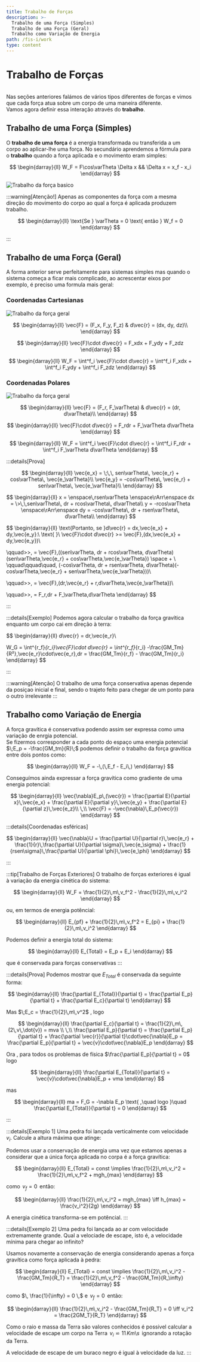 ```yaml
---
title: Trabalho de Forças
description: >-
  Trabalho de uma Força (Simples)
  Trabalho de uma Força (Geral)
  Trabalho como Variação de Energia
path: /fis-i/work
type: content
---
```


# Trabalho de Forças

```toc

```

Nas seções anteriores falámos de vários tipos diferentes de forças e vimos que cada força atua sobre um corpo de uma maneira diferente.  
Vamos agora definir essa interação através do **trabalho**.

## Trabalho de uma Força (Simples)

O **trabalho de uma força** é a energia transformada ou transferida a um corpo ao aplicar-lhe uma força.
No secundário aprendemos a fórmula para o **trabalho** quando a força aplicada e o movimento eram simples:

$$
\begin{darray}{ll}
W_F = F\cos\varTheta \Delta x && \Delta x = x_f - x_i
\end{darray}
$$

![Trabalho da força basico](./assets/0004-work-simple.png#dark=2)

:::warning[Atenção!]
Apenas as componentes da força com a mesma direção do movimento do corpo ao qual a força é aplicada produzem trabalho.

$$
\begin{darray}{ll}
\text{Se } \varTheta = 0 \text{ então } W_f = 0
\end{darray}
$$

:::

## Trabalho de uma Força (Geral)

A forma anterior serve perfeitamente para sistemas simples mas quando o sistema começa a ficar mais complicado, ao acrescentar eixos por exemplo, é preciso uma formula mais geral:

### Coordenadas Cartesianas

![Trabalho da força geral](./assets/0004-work-complex-movement.png#dark=2)

$$
\begin{darray}{ll}
\vec{F} = (F_x, F_y, F_z) & d\vec{r} = (dx, dy, dz)\\
\end{darray}
$$

$$
\begin{darray}{ll}
\vec{F}\cdot d\vec{r} = F_xdx + F_ydy + F_zdz
\end{darray}
$$

$$
\begin{darray}{ll}
W_F = \int^f_i \vec{F}\cdot d\vec{r} = \int^f_i F_xdx + \int^f_i F_ydy + \int^f_i F_zdz
\end{darray}
$$

### Coordenadas Polares

![Trabalho da força geral](./assets/0004-polar-coordenates-work.png#dark=2)

$$
\begin{darray}{ll}
\vec{F} = (F_r, F_\varTheta) & d\vec{r} = (dr, d\varTheta)\\
\end{darray}
$$

$$
\begin{darray}{ll}
\vec{F}\cdot d\vec{r} = F_rdr + F_\varTheta d\varTheta
\end{darray}
$$

$$
\begin{darray}{ll}
W_F = \int^f_i \vec{F}\cdot d\vec{r} = \int^f_i F_rdr + \int^f_i F_\varTheta d\varTheta
\end{darray}
$$

:::details[Prova]

$$
\begin{darray}{ll}
\vec{e_x} = \;\,\, sen\varTheta\, \vec{e_r} + cos\varTheta\, \vec{e_\varTheta}\\
\vec{e_y} = -cos\varTheta\, \vec{e_r} + sen\varTheta\, \vec{e_\varTheta}\\
\end{darray}
$$

$$
\begin{darray}{ll}
x = \enspace\,rsen\varTheta \enspace\rArr\enspace dx = \>\,\,sen\varTheta\, dr + rcos\varTheta\, d\varTheta\\
y = -rcos\varTheta \enspace\rArr\enspace dy = -cos\varTheta\, dr + rsen\varTheta\, d\varTheta\\
\end{darray}
$$

$$
\begin{darray}{ll}
\text{Portanto, se }d\vec{r} = dx\,\vec{e_x} + dy\,\vec{e_y}:\\
\text{ }\\
\vec{F}\cdot d\vec{r} \>= \vec{F}\,(dx\,\vec{e_x} + dy\,\vec{e_y})\\

\qquad\>\>\, = \vec{F}\,((sen\varTheta\, dr + rcos\varTheta\, d\varTheta)(sen\varTheta\,\vec{e_r} + cos\varTheta\,\vec{e_\varTheta}) \space + \\
\qquad\qquad\quad\, (-cos\varTheta\, dr + rsen\varTheta\, d\varTheta)(-cos\varTheta\,\vec{e_r} + sen\varTheta\,\vec{e_\varTheta}))\\

\qquad\>\>\, = \vec{F}\,(dr\,\vec{e_r} + r\,d\varTheta\,\vec{e_\varTheta})\\

\qquad\>\>\, = F_r\,dr + F_\varTheta\,d\varTheta
\end{darray}
$$

:::

:::details[Exemplo]
Podemos agora calcular o trabalho da força gravítica enquanto um corpo cai em direção à terra:

$$
\begin{darray}{ll}
d\vec{r} = dr\,\vec{e_r}\\

W_G = \int^{r_f}_{r_i}\vec{F}\cdot d\vec{r} = \int^{r_f}_{r_i} -\frac{GM_Tm}{R²}\,\vec{e_r}\cdot\vec{e_r}\,dr = \frac{GM_Tm}{r_f} - \frac{GM_Tm}{r_i}
\end{darray}
$$

:::

:::warning[Atenção]
O trabalho de uma força conservativa apenas depende da posiçao inicial e final, sendo o trajeto feito para chegar de um ponto para o outro irrelevante
:::

## Trabalho como Variação de Energia

<!--### Trabalho de uma Força Conservativa-->

A força gravítica é conservativa podendo assim ser expressa como uma variação de enrgia potencial.  
Se fizermos corresponder a cada ponto do espaço uma energia potencial $\;E_p = -\frac{GM_tm}{R}\;$ podemos definir o trabalho da força gravítica entre dois pontos como:

$$
\begin{darray}{ll}
W_F = -\,(\,E_f - E_i\,)
\end{darray}
$$

Conseguímos ainda expressar a força gravítica como gradiente de uma energia potencial:

$$
\begin{darray}{ll}
\vec{\nabla}E_p\,(\vec{r}) = \frac{\partial E}{\partial x}\,\vec{e_x} + \frac{\partial E}{\partial y}\,\vec{e_y} + \frac{\partial E}{\partial z}\,\vec{e_z}\\
\,\\
\vec{F} = -\vec{\nabla}\,E_p(\vec{r})
\end{darray}
$$

:::details[Coordenadas esféricas]

$$
\begin{darray}{ll}
\vec{\nabla}U = \frac{\partial U}{\partial r}\,\vec{e_r} + \frac{1}{r}\,\frac{\partial U}{\partial \sigma}\,\vec{e_\sigma} + \frac{1}{rsen\sigma}\,\frac{\partial U}{\partial \phi}\,\vec{e_\phi}
\end{darray}
$$

:::

:::tip[Trabalho de Forças Exteriores]
O trabalho de forças exteriores é igual à variação da energia cinética do sistema:

$$
\begin{darray}{ll}
W_F = \frac{1}{2}\,m\,v_f^2 - \frac{1}{2}\,m\,v_i^2
\end{darray}
$$

ou, em termos de energia potêncial:

$$
\begin{darray}{ll}
E_{pf} + \frac{1}{2}\,m\,v_f^2 = E_{pi} + \frac{1}{2}\,m\,v_i^2
\end{darray}
$$

Podemos definir a energia total do sistema:

$$
\begin{darray}{ll}
E_{Total} = E_p + E_i
\end{darray}
$$

que é conservada para forças conservativas
:::

:::details[Prova]
Podemos mostrar que $E_{Total}$ é conservada da seguinte forma:

$$
\begin{darray}{ll}
\frac{\partial E_{Total}}{\partial t} = \frac{\partial E_p}{\partial t} + \frac{\partial E_c}{\partial t}
\end{darray}
$$

Mas $\;E_c = \frac{1}{2}\,m\,v^2$ , logo

$$
\begin{darray}{ll}
\frac{\partial E_c}{\partial t} = \frac{1}{2}\,m\,(2\,v\,\dot{v}) = mva \\
\,\\
\frac{\partial E_p}{\partial t} = \frac{\partial E_p}{\partial t} + \frac{\partial \vec{r}}{\partial t}\cdot\vec{\nabla}E_p = \frac{\partial E_p}{\partial t} + \vec{v}\cdot\vec{\nabla}E_p
\end{darray}
$$

Ora , para todos os problemas de física $\frac{\partial E_p}{\partial t} = 0$ logo

$$
\begin{darray}{ll}
\frac{\partial E_{Total}}{\partial t} = \vec{v}\cdot\vec{\nabla}E_p + vma
\end{darray}
$$

mas

$$
\begin{darray}{ll}
ma = F_G = -\nabla E_p \text{ ,\quad logo }\quad \frac{\partial E_{Total}}{\partial t} = 0
\end{darray}
$$

:::

:::details[Exemplo 1]
Uma pedra foi lançada verticalmente com velocidade $v_i$. Calcule a altura máxima que atinge:

Podemos usar a conservação de energia uma vez que estamos apenas a considerar que a única força aplicada no corpa é a força gravítica:

$$
\begin{darray}{ll}
E_{Total} = const \implies \frac{1}{2}\,m\,v_i^2 = \frac{1}{2}\,m\,v_f^2 + mgh_{max}
\end{darray}
$$

como $\, v_f = 0 \,$ então:

$$
\begin{darray}{ll}
\frac{1}{2}\,m\,v_i^2 = mgh_{max} \iff h_{max} = \frac{v_i^2}{2g}
\end{darray}
$$

A energia cinética transforma-se em potêncial.
:::

:::details[Exemplo 2]
Uma pedra foi lançada ao ar com velocidade extremamente grande. Qual a velociade de escape, isto é, a velocidade mínima para chegar ao infinito?

Usamos novamente a conservação de energia considerando apenas a força gravítica como força aplicada à pedra:

$$
\begin{darray}{ll}
E_{Total} = const \implies \frac{1}{2}\,m\,v_i^2 - \frac{GM_Tm}{R_T} = \frac{1}{2}\,m\,v_f^2 - \frac{GM_Tm}{R_\infty}
\end{darray}
$$

como $\, \frac{1}{\infty} = 0 \,$ e $\, v_f = 0 \,$ então:

$$
\begin{darray}{ll}
\frac{1}{2}\,m\,v_i^2 - \frac{GM_Tm}{R_T} = 0 \iff v_i^2 = \frac{2GM_T}{R_T}
\end{darray}
$$

Como o raio e massa da Terra são valores conhecidos é possivel calcular a velocidade de escape um corpo na Terra $\, v_i \backsimeq 11 \,Km\text{\textbackslash}s \,$ ignorando a rotação da Terra.

A velocidade de escape de um buraco negro é igual à velocidade da luz.
:::
